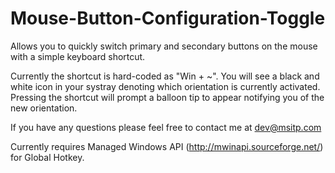Mouse-Button-Configuration-Toggle
=================================

Allows you to quickly switch primary and secondary buttons on the mouse with a simple keyboard shortcut.

Currently the shortcut is hard-coded as "Win + ~".  You will see a black and white icon in your systray denoting
which orientation is currently activated.  Pressing the shortcut will prompt a balloon tip to appear notifying you
of the new orientation.

If you have any questions please feel free to contact me at dev@msitp.com

Currently requires Managed Windows API (http://mwinapi.sourceforge.net/) for Global Hotkey.